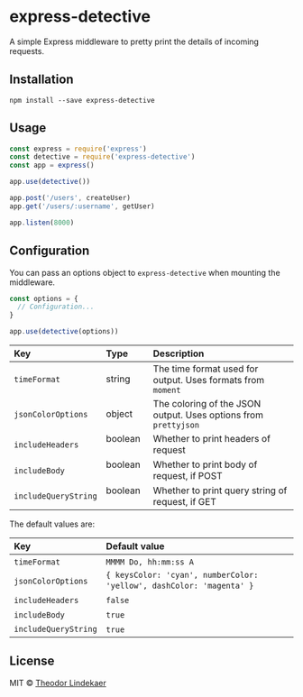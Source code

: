 # express-detective
A simple Express middleware to pretty print the details of incoming requests.

## Installation
```
npm install --save express-detective
```

## Usage
```js
const express = require('express')
const detective = require('express-detective')
const app = express()

app.use(detective())

app.post('/users', createUser)
app.get('/users/:username', getUser)

app.listen(8000)
```

## Configuration
You can pass an options object to `express-detective` when mounting the middleware.

```js
const options = {
  // Configuration...
}

app.use(detective(options))
```

| Key           | Type          | Description  |
| :------------- |:-------------| :-------------|
| `timeFormat`         | string      | The time format used for output. Uses formats from `moment` |
| `jsonColorOptions`   | object      | The coloring of the JSON output. Uses options from `prettyjson` |
| `includeHeaders`     | boolean     | Whether to print headers of request |
| `includeBody`        | boolean     | Whether to print body of request, if POST |
| `includeQueryString` | boolean     | Whether to print query string of request, if GET |

The default values are:

| Key           | Default value          | 
| :------------- |:-------------| 
| `timeFormat`         | `MMMM Do, hh:mm:ss A`      
| `jsonColorOptions`   | `{ keysColor: 'cyan', numberColor: 'yellow', dashColor: 'magenta' }`      
| `includeHeaders`     | `false`     
| `includeBody`        | `true`     
| `includeQueryString` | `true`     

## License
MIT © [Theodor Lindekaer](http://lindekaer.com)

